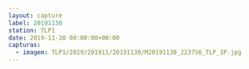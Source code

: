 ```yaml
---
layout: capture
label: 20191130
station: TLP1
date: 2019-11-30 00:00:00+00:00
capturas:
  - imagem: TLP1/2019/201911/20191130/M20191130_223756_TLP_1P.jpg
---
```

